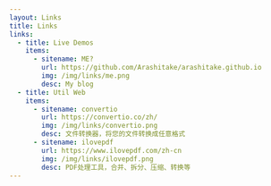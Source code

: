 ```yaml
---
layout: Links
title: Links
links:
  - title: Live Demos
    items:
      - sitename: ME?
        url: https://github.com/Arashitake/arashitake.github.io
        img: /img/links/me.png
        desc: My blog
  - title: Util Web
    items:
      - sitename: convertio
        url: https://convertio.co/zh/
        img: /img/links/convertio.png
        desc: 文件转换器，将您的文件转换成任意格式
      - sitename: ilovepdf
        url: https://www.ilovepdf.com/zh-cn
        img: /img/links/ilovepdf.png
        desc: PDF处理工具，合并、拆分、压缩、转换等
---
```

